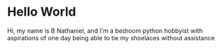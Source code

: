 # Hello World

Hi, my name is B Nathaniel, and I'm a bedroom python hobbyist with aspirations of one day being able to tie my shoelaces without assistance
